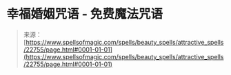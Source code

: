 <!--yml

category: 未分类

date: 2024-06-12 19:07:19

-->

# 幸福婚姻咒语 - 免费魔法咒语

> 来源：[https://www.spellsofmagic.com/spells/beauty_spells/attractive_spells/22755/page.html#0001-01-01](https://www.spellsofmagic.com/spells/beauty_spells/attractive_spells/22755/page.html#0001-01-01)
